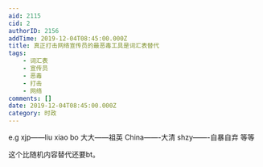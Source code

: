 ```yaml
---
aid: 2115
cid: 2
authorID: 2156
addTime: 2019-12-04T08:45:00.000Z
title: 真正打击网络宣传员的最恶毒工具是词汇表替代
tags:
    - 词汇表
    - 宣传员
    - 恶毒
    - 打击
    - 网络
comments: []
date: 2019-12-04T08:45:00.000Z
category: 时政
---
```


e.g xjp——liu xiao bo 大大——祖英 China——-大清 shzy——-自暴自弃 等等

这个比随机内容替代还要bt。
